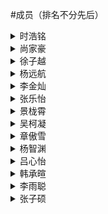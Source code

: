 #成员（排名不分先后）
<details>
  <summary>时浩铭</summary>
大才子
</details>

<details>
  <summary>尚家豪</summary>
纯情男高
</details>

<details>
  <summary>徐子越</summary>
鼓手，男主
</details>

<details>
  <summary>杨远航</summary>
后期制作，网站建设
</details>

<details>
  <summary>李金灿</summary>
吉他手
</details>

<details>
  <summary>张乐怡</summary>
小提琴
</details>

<details>
  <summary>景栊霄</summary>
长笛
</details>

<details>
  <summary>吴柯凝</summary>
unknown
</details>

<details>
  <summary>章傲雪</summary>
钢琴音乐制作，后勤
</details>

<details>
  <summary>杨智渊</summary>
吉他
</details>

<details>
  <summary>吕心怡</summary>
unknown
</details>

<details>
  <summary>韩承暄</summary>
音乐制作+设计
</details>

<details>
  <summary>李雨聪</summary>
女主+旋律设计
</details>


<details>
  <summary>张子硕</summary>
unknown
</details>


